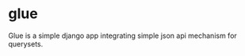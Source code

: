 glue
===========

Glue is a simple django app integrating simple json api mechanism for querysets.


